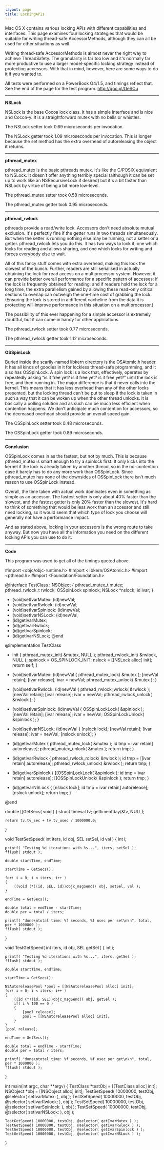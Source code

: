 ```yaml
---
layout: page
title: LockingAPIs
---
```


Mac OS X contains various locking APIs with different capabilities and interfaces. This page examines four locking strategies that would be suitable for writing thread-safe AccessorMethods, although they can all be used for other situations as well.

Writing thread-safe AccessorMethods is almost never the right way to achieve ThreadSafety. The granularity is far too low and it's normally far more productive to use a larger model-specific locking strategy instead of protecting accessors. With that in mind, however, here are some ways to do it if you wanted to.

All tests were performed on a PowerBook G4/1.5, and timings reflect that. See the end of the page for the test program. http://goo.gl/OeSCu

----

**NSLock**

NSLock is the base Cocoa lock class. It has a simple interface and is nice and Cocoa-y. It is a straightforward mutex with no bells or whistles.

The NSLock setter took 0.69 microseconds per invocation.

The NSLock getter took 1.09 microseconds per invocation. This is longer because the set method has the extra overhead of autoreleasing the object it returns.

----

**pthread_mutex**

pthread_mutex is the basic pthreads mutex. It's like the C/POSIX equivalent to NSLock. It doesn't offer anything terribly special (although it can be set up to work like an NSRecursiveLock if desired) but it's a bit faster than NSLock by virtue of being a bit more low-level.

The pthread_mutex setter took 0.58 microseconds.

The pthread_mutex getter took 0.95 microseconds.

----

**pthread_rwlock**

pthreads provide a read/write lock. Accessors don't need absolute mutual exclusion. It's perfectly fine if the getter runs in two threads simultaneously. But when the setter is running nothing else may be running, not a setter or a getter. pthread_rwlock lets you do this. It has two ways to lock it, one which locks for reading and allows sharing, and one which locks for writing and forces everybody else to wait.

All of this fancy stuff comes with extra overhead, making this lock the slowest of the bunch. Further, readers are still serialised in actually obtaining the lock for read access on a multiprocessor system. However, it can provide better overall performance for a specific pattern of accesses: if the lock is frequently obtained for reading, and if readers hold the lock for a long time, the extra parallelism gained by allowing these read-only critical sections to overlap can outweigh the one-time cost of grabbing the lock. (Ensuring the lock is stored in a different cacheline from the data it is protecting will improve performance in this situation on a multiprocessor.)

The possibility of this ever happening for a simple accessor is extremely doubtful, but it can come in handy for other applications.

The pthread_rwlock setter took 0.77 microseconds.

The pthread_rwlock getter took 1.12 microseconds.

----

**OSSpinLock**

Buried inside the scarily-named     libkern directory is the     OSAtomic.h header. It has all kinds of goodies in it for lockless thread-safe programming, and it also has OSSpinLock. A spin lock is a lock that, effectively, operates by repeatedly asking "is it free yet? is it free yet? is it free yet?" until the lock is free, and then running in. The major difference is that it never calls into the kernel. This means that it has less overhead than any of the other locks presented, but the locking thread can't be put to sleep if the lock is taken in such a way that it can be woken up when the other thread unlocks. It is basically a polling solution and as such can be much less efficient when contention happens. We don't anticipate much contention for accessors, so the decreased overhead should provide an overall speed gain.

The OSSpinLock setter took 0.48 microseconds.

The OSSpinLock getter took 0.89 microseconds.

----

**Conclusion**

OSSpinLock comes in as the fastest, but not by much. This is because pthread_mutex is smart enough to try a spinlock first. It only kicks into the kernel if the lock is already taken by another thread, so in the no-contention case it barely has to do any more work than OSSpinLock. Since pthread_mutex has none of the downsides of OSSpinLock there isn't much reason to use OSSpinLock instead.

Overall, the time taken with actual work dominates even in something as simple as an accessor. The fastest setter is only about 40% faster than the slowest, and the fastest getter is only 20% faster than the slowest. It's hard to think of something that would be less work than an accessor and still need locking, so it would seem that which type of lock you choose will generally not have a performance impact.

And as stated above, locking in your accessors is the wrong route to take anyway. But now you have all the information you need on the different locking APIs you can use to do it.

----

**Code**

This program was used to get all of the timings quoted above.

    
#import <objc/objc-runtime.h>
#import <libkern/OSAtomic.h>
#import <pthread.h>
#import <Foundation/Foundation.h>

@interface TestClass : NSObject {
    pthread_mutex_t mutex;
    pthread_rwlock_t rwlock;
    OSSpinLock spinlock;
    NSLock *nslock;
    id ivar;
}
- (void)setIvarMutex: (id)newVal;
- (void)setIvarRwlock: (id)newVal;
- (void)setIvarSpinlock: (id)newVal;
- (void)setIvarNSLock: (id)newVal;
- (id)getIvarMutex;
- (id)getIvarRwlock;
- (id)getIvarSpinlock;
- (id)getIvarNSLock;
@end

@implementation TestClass
- init
{
    pthread_mutex_init( &mutex, NULL );
    pthread_rwlock_init( &rwlock, NULL );
    spinlock = OS_SPINLOCK_INIT;
    nslock = [[NSLock alloc] init];
    return self;
}

- (void)setIvarMutex: (id)newVal
{
    pthread_mutex_lock( &mutex );
    [newVal retain];
    [ivar release];
    ivar = newVal;
    pthread_mutex_unlock( &mutex );
}

- (void)setIvarRwlock: (id)newVal
{
    pthread_rwlock_wrlock( &rwlock );
    [newVal retain];
    [ivar release];
    ivar = newVal;
    pthread_rwlock_unlock( &rwlock );
}

- (void)setIvarSpinlock: (id)newVal
{
    OSSpinLockLock( &spinlock );
    [newVal retain];
    [ivar release];
    ivar = newVal;
    OSSpinLockUnlock( &spinlock );
}

- (void)setIvarNSLock: (id)newVal
{
    [nslock lock];
    [newVal retain];
    [ivar release];
    ivar = newVal;
    [nslock unlock];
}

- (id)getIvarMutex
{
    pthread_mutex_lock( &mutex );
    id tmp = ivar retain] autorelease];
    pthread_mutex_unlock( &mutex );
    return tmp;
}

- (id)getIvarRwlock
{
    pthread_rwlock_rdlock( &rwlock );
    id tmp = [[ivar retain] autorelease];
    pthread_rwlock_unlock( &rwlock );
    return tmp;
}

- (id)getIvarSpinlock
{
    [[OSSpinLockLock( &spinlock );
    id tmp = ivar retain] autorelease];
    [[OSSpinLockUnlock( &spinlock );
    return tmp;
}

- (id)getIvarNSLock
{
    [nslock lock];
    id tmp = ivar retain] autorelease];
    [nslock unlock];
    return tmp;
}

@end

double [[GetSecs( void )
{
    struct timeval tv;
    gettimeofday(&tv, NULL);
    
    return tv.tv_sec + tv.tv_usec / 1000000.0;
}

void TestSetSpeed( int iters, id obj, SEL setSel, id val )
{
    int i;
    
    printf( "Testing %d iterations with %s...", iters, setSel );
    fflush( stdout );
    
    double startTime, endTime;
    
    startTime = GetSecs();
    
    for( i = 0; i < iters; i++ )
    {
        ((void (*)(id, SEL, id))objc_msgSend)( obj, setSel, val );
    }
    
    endTime = GetSecs();
    
    double total = endTime - startTime;
    double per = total / iters;
    
    printf( "done\ntotal time: %f seconds, %f usec per set\n\n", total, per * 1000000 );
    fflush( stdout );
}

void TestGetSpeed( int iters, id obj, SEL getSel )
{
    int i;
    
    printf( "Testing %d iterations with %s...", iters, getSel );
    fflush( stdout );
    
    double startTime, endTime;
    
    startTime = GetSecs();
    
    NSAutoreleasePool *pool = [[NSAutoreleasePool alloc] init];
    for( i = 0; i < iters; i++ )
    {
        ((id (*)(id, SEL))objc_msgSend)( obj, getSel );
        if( i % 100 == 0 )
        {
            [pool release];
            pool = [[NSAutoreleasePool alloc] init];
        }
    }
    [pool release];
    
    endTime = GetSecs();
    
    double total = endTime - startTime;
    double per = total / iters;
    
    printf( "done\ntotal time: %f seconds, %f usec per get\n\n", total, per * 1000000 );
    fflush( stdout );
}

int main(int argc, char **argv)
{
    TestClass *testObj = [[TestClass alloc] init];
    NSObject *obj = [[NSObject alloc] init];
    TestSetSpeed( 10000000, testObj, @selector( setIvarMutex: ), obj );
    TestSetSpeed( 10000000, testObj, @selector( setIvarRwlock: ), obj );
    TestSetSpeed( 10000000, testObj, @selector( setIvarSpinlock: ), obj );
    TestSetSpeed( 10000000, testObj, @selector( setIvarNSLock: ), obj );
    
    TestGetSpeed( 10000000, testObj, @selector( getIvarMutex ) );
    TestGetSpeed( 10000000, testObj, @selector( getIvarRwlock ) );
    TestGetSpeed( 10000000, testObj, @selector( getIvarSpinlock ) );
    TestGetSpeed( 10000000, testObj, @selector( getIvarNSLock ) );
}

